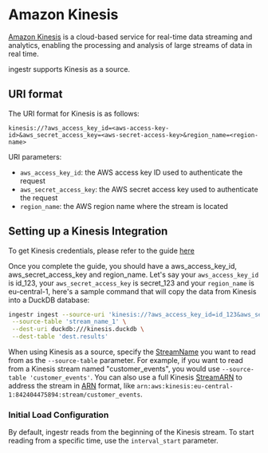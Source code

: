 # Amazon Kinesis

[Amazon Kinesis](https://docs.aws.amazon.com/streams/latest/dev/key-concepts.html) is a
cloud-based service for real-time data streaming and analytics, enabling the processing and analysis of large streams of data in real time.

ingestr supports Kinesis as a source.

## URI format
The URI format for Kinesis is as follows:

```plaintext
kinesis://?aws_access_key_id=<aws-access-key-id>&aws_secret_access_key=<aws-secret-access-key>&region_name=<region-name>
``` 

URI parameters:
- `aws_access_key_id`: the AWS access key ID used to authenticate the request
- `aws_secret_access_key`: the AWS secret access key used to authenticate the request
- `region_name`: the AWS region name where the stream is located



## Setting up a Kinesis Integration
To get Kinesis credentials, please refer to the guide [here](https://dlthub.com/docs/dlt-ecosystem/verified-sources/amazon_kinesis#grab-credentials)

Once you complete the guide, you should have a aws_access_key_id, aws_secret_access_key and region_name. Let's say your `aws_access_key_id` is id_123, your `aws_secret_access_key` is secret_123 and your `region_name` is eu-central-1, here's a sample command that will copy the data from Kinesis into a DuckDB database:

```bash
ingestr ingest --source-uri 'kinesis://?aws_access_key_id=id_123&aws_secret_access_key=secret_123&region_name=eu-central-1' \
 --source-table 'stream_name_1' \
 --dest-uri duckdb:///kinesis.duckdb \
 --dest-table 'dest.results'
```

When using Kinesis as a source, specify the [StreamName] you want to read from as the `--source-table` parameter. For example, if you want to read from a Kinesis stream named "customer_events", you would use `--source-table 'customer_events'`.
You can also use a full Kinesis [StreamARN] to address the stream in [ARN] format, like `arn:aws:kinesis:eu-central-1:842404475894:stream/customer_events`.

### Initial Load Configuration
By default, ingestr reads from the beginning of the Kinesis stream. To start reading from a specific time, use the `interval_start` parameter.


[ARN]: https://docs.aws.amazon.com/IAM/latest/UserGuide/reference-arns.html
[StreamARN]: https://docs.aws.amazon.com/kinesis/latest/APIReference/API_StreamDescription.html#Streams-Type-StreamDescription-StreamARN
[StreamName]: https://docs.aws.amazon.com/kinesis/latest/APIReference/API_StreamDescription.html#Streams-Type-StreamDescription-StreamName
